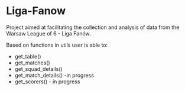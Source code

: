 # Liga-Fanow
Project aimed at facilitating the collection and analysis of data from the Warsaw League of 6 - Liga Fanów.

Based on functions in utils user is able to:
- get_table() 
- get_matches()
- get_squad_details()
- get_match_details() -in progress
- get_scorers() - in progress